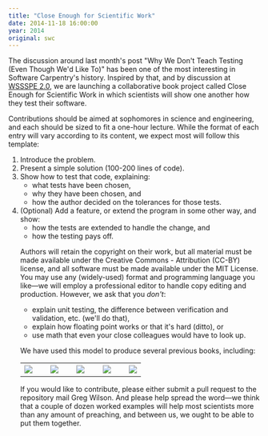 ```yaml
---
title: "Close Enough for Scientific Work"
date: 2014-11-18 16:00:00
year: 2014
original: swc
---
```

<p>
  The discussion around last month's post
  "Why We Don't Teach Testing (Even Though We'd Like To)"
  has been one of the most interesting in Software Carpentry's history.
  Inspired by that,
  and by discussion at <a href="http://wssspe.researchcomputing.org.uk/WSSSPE2/">WSSSPE 2.0</a>,
  we are launching a collaborative book project called
  Close Enough for Scientific Work
  in which scientists will show one another how they test their software.
</p>
<p>
  Contributions should be aimed at sophomores in science and engineering,
  and each should be sized to fit a one-hour lecture.
  While the format of each entry will vary according to its content,
  we expect most will follow this template:
</p>
<ol>
  <li>
    Introduce the problem.
  </li>
  <li>
    Present a simple solution (100-200 lines of code).
  </li>
  <li>
    Show how to test that code, explaining:
    <ul>
      <li>
	what tests have been chosen,
      </li>
      <li>
	why they have been chosen, and
      </li>
      <li>
	how the author decided on the tolerances for those tests.
      </li>
    </ul>
  </li>
  <li>
    (Optional) Add a feature, or extend the program in some other way, and show:
    <ul>
      <li>
	how the tests are extended to handle the change, and
      </li>
      <li>
	how the testing pays off.
      </li>
    </ul>
  </li>
</p>
<p>
  Authors will retain the copyright on their work,
  but all material must be made available under the Creative Commons - Attribution (CC-BY) license,
  and all software must be made available under the MIT License.
  You may use any (widely-used) format and programming language you like&mdash;we
  will employ a professional editor to handle copy editing and production.
  However, we ask that you <em>don't</em>:
</p>
<ul>
  <li>
    explain unit testing, the difference between verification and validation, etc. (we'll do that),
  </li>
  <li>
    explain how floating point works or that it's hard (ditto), or
  </li>
  <li>
    use math that even your close colleagues would have to look up.
  </li>
</ul>
<p>
  We have used this model to produce several previous books,
  including:
</p>
<table>
  <tr>
    <td><a href="http://www.amazon.com/Beautiful-Code-Leading-Programmers-Practice/dp/0596510047/"><img src="{{site.github.url}}/files/2014/11/beautiful-code.jpg" class="narrow" /></a></td>
    <td>&nbsp;</td>
    <td><a href="http://www.amazon.com/Making-Software-Really-Works-Believe/dp/0596808321/"><img src="{{site.github.url}}/files/2014/11/making-software.jpg" class="narrow" /></a></td>
    <td>&nbsp;</td>
    <td><a href="http://www.amazon.com/Architecture-Open-Source-Applications/dp/1257638017/"><img src="{{site.github.url}}/files/2014/11/aosa-1.jpg" class="narrow" /></a></td>
    <td>&nbsp;</td>
    <td><a href="http://www.amazon.com/Architecture-Open-Source-Applications-Ii/dp/1105571815/"><img src="{{site.github.url}}/files/2014/11/aosa-2.jpg" class="narrow" /></a></td>
    <td>&nbsp;</td>
    <td><a href="http://www.amazon.com/Performance-Open-Source-Applications/dp/1304488780/"><img src="{{site.github.url}}/files/2014/11/posa.jpg" class="narrow" /></a></td>
  </tr>
</table>
<p>
  If you would like to contribute, please either
  submit a pull request to
  the repository
  mail Greg Wilson.
  And please help spread the word&mdash;we
  think that a couple of dozen worked examples
  will help most scientists more than any amount of preaching,
  and between us,
  we ought to be able to put them together.
</p>
